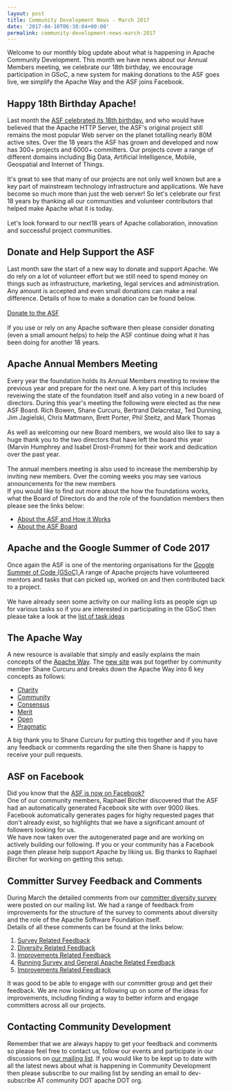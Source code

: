 ```yaml
---
layout: post
title: Community Development News - March 2017
date: '2017-04-10T06:38:04+00:00'
permalink: community-development-news-march-2017
---
```

Welcome to our monthly blog update about what is happening in Apache Community Development. This month we have news about our Annual Members meeting, we celebrate our 18th birthday, we encourage participation in GSoC, a new system for making donations to the ASF goes live, we simplify the Apache Way and the ASF joins Facebook. <br /> 
  <h2>Happy 18th Birthday Apache!</h2>Last month the <a href="https://s.apache.org/TRc7">ASF celebrated its 18th birthday.</a>  and who would have believed that the Apache HTTP Server, the ASF's original project still remains the most popular Web server on the planet totalling nearly 80M active sites. Over the 18 years the ASF has grown and developed and now has 300+ projects and 6000+ committers. Our projects cover a range of different domains including Big Data, Artificial Intelligence, Mobile, Geospatial and Internet of Things.<br /><br />It's great to see that many of our projects are not only well known but are a key part of mainstream technology infrastructure and applications. We have become so much more than just the web server! So let's celebrate our first 18 years by thanking all our communities and volunteer contributors that helped make Apache what it is today. <br /><br />Let's look forward to our next18 years of Apache collaboration, innovation and successful project communities.           
  
  <h2>Donate and Help Support the ASF</h2> Last month saw the start of a new way to donate and support Apache. We do rely on a lot of volunteer effort but we still need to spend money on things such as infrastructure, marketing, legal services and administration. Any amount is accepted and even small donations can make a real difference. Details of how to make a donation  can be found below. <br /><br /> <a href="https://donate.apache.org/">Donate to the ASF</a> <br /><br />If you use or rely on any Apache software then please consider donating (even a small amount helps) to help the ASF continue doing what it has been doing for another 18 years.       
  
  <h2>Apache Annual Members Meeting</h2>Every year the foundation holds its Annual Members meeting to review the previous year and prepare for the next one. A key part of this includes reveiwing the state of the foundation itself and also voting in a new board of directors. During this year's meeting the following were elected as the new ASF Board. Rich Bowen, Shane Curcuru, Bertrand Delacretaz, Ted Dunning, Jim Jagielski, Chris Mattmann, Brett Porter, Phil Steitz, and Mark Thomas<br /><br />As well as welcoming our new Board members, we would also like to say a huge thank you to the two directors that have left the board this year (Marvin Humphrey and Isabel Drost-Fromm) for their work and dedication over the past year.<br /><br />The annual members meeting is also used to increase the membership by inviting new members. Over the coming weeks you may see various announcements for the new members<br />If you would like to find out more about the how the foundations works, what the Board of Directors do and the role of the foundation members then please see the links below:          
  
  <ul> 
    <li><a href="http://apache.org/foundation/how-it-works.html">About the ASF and How it Works</a></li> 
    <li> <a href="http://apache.org/foundation/board/">About the ASF Board</a></li> 
  </ul> 
  <h2>Apache and the Google Summer of Code 2017</h2> Once again the ASF is one of the mentoring organisations for the <a href="https://summerofcode.withgoogle.com/organizations/5416945173135360/">Google Summer of Code (GSoC).</a>A range of Apache projects have volunteered mentors and tasks that can picked up, worked on and then contributed back to a project.<br /><br />We have already seen some activity on our mailing lists as people sign up for various tasks so if you are interested in participating in the GSoC then please take a look at the <a href="https://issues.apache.org/jira/browse/VXQUERY-180?filter=12339687">list of task ideas</a> 
  <h2>The Apache Way</h2> A new resource is available that simply and easily explains the main concepts of the <a href="https://www.apache.org/foundation/governance/"> Apache Way</a>. The  <a href="http://theapacheway.com/"> new site</a> was put together by community member Shane Curcuru and breaks down the Apache Way into 6 key concepts as follows:       
  
  <ul> 
    <li><a href="http://theapacheway.com/charity/">Charity</a></li> 
    <li><a href="http://theapacheway.com/community/">Community</a></li> 
    <li><a href="http://theapacheway.com/consensus/">Consensus</a></li> 
    <li><a href="http://theapacheway.com/merit/">Merit</a></li> 
    <li><a href="http://theapacheway.com/open/">Open</a></li> 
    <li><a href="http://theapacheway.com/pragmatic/">Pragmatic</a></li> 
  </ul>
A big thank you to Shane Curcuru for putting this together and if you have any feedback or comments regarding the site then Shane is happy to receive your pull requests.         
  
  <h2>ASF on Facebook</h2> Did you know that the <a href="https://www.facebook.com/ApacheSoftwareFoundation/?ref=page_internal">ASF is now on Facebook?</a> <br />
One of our community members, Raphael Bircher discovered that the ASF had an automatically generated Facebook site with over 9000 likes. Facebook automatically generates pages for highy requested pages that don't already exist, so highlights that we have a significant amount of followers looking for us. <br />
We have now taken over the autogenerated page and are working on actively building our following. If you or your community has a Facebook page then please help support Apache by liking us. Big thanks to Raphael Bircher for working on getting this setup.             
  
  <h2>Committer Survey Feedback and Comments</h2> During March the detailed comments from our <a href="https://cwiki.apache.org/confluence/display/COMDEV/ASF+Committer+Diversity+Survey+-+2016"> committer diversity survey</a> were posted on our mailing list. We had a range of feedback from improvements for the structure of the survey to comments about diversity and the role of the Apache Software Foundation itself. <br />Details of all these comments can be found at the links below:         
  
  <ol> 
    <li><a href="https://s.apache.org/Wtjy">Survey Related Feedback</a></li> 
    <li><a href="https://s.apache.org/sdwf">Diversity Related Feedback</a></li> 
    <li><a href="https://s.apache.org/XU6v">Improvements Related Feedback</a></li> 
    <li><a href="https://s.apache.org/OQUF">Running Survey and General Apache Related Feedback</a></li> 
    <li><a href="https://s.apache.org/XU6v">Improvements Related Feedback</a></li> 
  </ol> 
It was good to be able to engage with our committer group and get their feedback. We are now looking at following up on some of the ideas for improvements, including finding a way to better inform and engage committers across all our projects.      
  
  <h2>Contacting Community Development</h2>Remember that we are always happy to get your feedback and comments so please feel free to contact us, follow our events and participate in our discussions on <a href="https://s.apache.org/qdrd">our mailing list</a>. If you would like to be kept up to date with all the latest news about what is happening in Community Development then please subscribe to our mailing list by sending an email to dev-subscribe AT community DOT apache DOT org.
